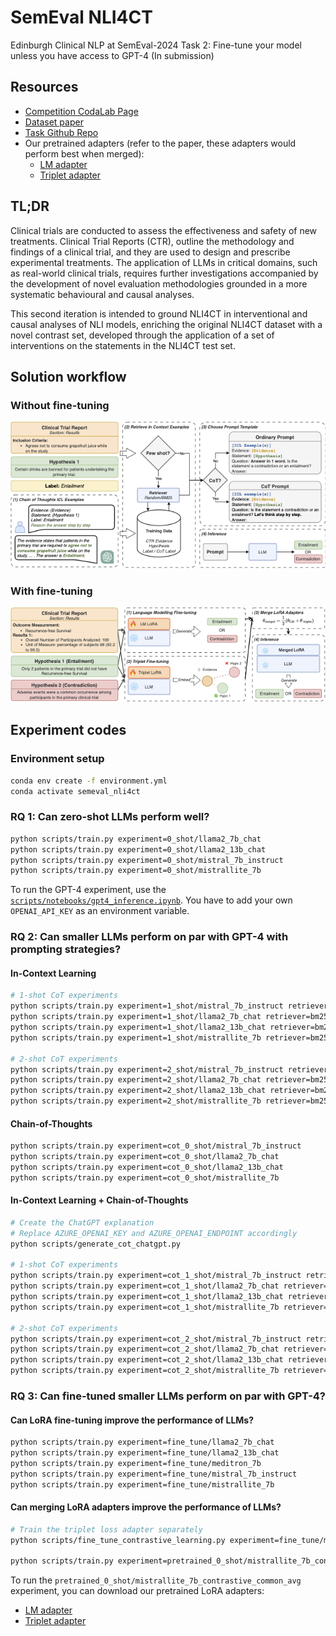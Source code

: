 # SemEval NLI4CT

Edinburgh Clinical NLP at SemEval-2024 Task 2: Fine-tune your model unless you have access to GPT-4 (In submission)

## Resources

- [Competition CodaLab Page](https://codalab.lisn.upsaclay.fr/competitions/16190?secret_key=4863f655-9dd6-43f0-b710-f17cb67af607)
- [Dataset paper](https://arxiv.org/abs/2305.03598)
- [Task Github Repo](https://github.com/ai-systems/Task-2-SemEval-2024/tree/main)
- Our pretrained adapters (refer to the paper, these adapters would perform best when merged):
    - [LM adapter](https://huggingface.co/aryopg/MistralLite-7b_lora_common_semeval_nli4ct_2024)
    - [Triplet adapter](https://huggingface.co/aryopg/MistralLite-7b_lora_contrastive_semeval_nli4ct_2024)

## TL;DR

Clinical trials are conducted to assess the effectiveness and safety of new treatments.
Clinical Trial Reports (CTR), outline the methodology and findings of a clinical trial, and they are used to design and prescribe experimental treatments.
The application of LLMs in critical domains, such as real-world clinical trials, requires further investigations accompanied by the development of novel evaluation methodologies grounded in a more systematic behavioural and causal analyses.

This second iteration is intended to ground NLI4CT in interventional and causal analyses of NLI models, enriching the original NLI4CT dataset with a novel contrast set, developed through the application of a set of interventions on the statements in the NLI4CT test set.

## Solution workflow

### Without fine-tuning

![No fine-tuning solution](docs/no-fine-tuning-small.png)

### With fine-tuning
![Fine-tuning solution](docs/fine-tuning-small.png)

## Experiment codes

### Environment setup

```bash
conda env create -f environment.yml
conda activate semeval_nli4ct
```

### RQ 1: Can zero-shot LLMs perform well?

```bash
python scripts/train.py experiment=0_shot/llama2_7b_chat
python scripts/train.py experiment=0_shot/llama2_13b_chat
python scripts/train.py experiment=0_shot/mistral_7b_instruct
python scripts/train.py experiment=0_shot/mistrallite_7b
```

To run the GPT-4 experiment, use the [`scripts/notebooks/gpt4_inference.ipynb`](scripts/notebooks/gpt4_inference.ipynb). You have to add your own `OPENAI_API_KEY` as an environment variable.

### RQ 2: Can smaller LLMs perform on par with GPT-4 with prompting strategies?

#### In-Context Learning

```bash
# 1-shot CoT experiments
python scripts/train.py experiment=1_shot/mistral_7b_instruct retriever=bm25
python scripts/train.py experiment=1_shot/llama2_7b_chat retriever=bm25
python scripts/train.py experiment=1_shot/llama2_13b_chat retriever=bm25
python scripts/train.py experiment=1_shot/mistrallite_7b retriever=bm25

# 2-shot CoT experiments
python scripts/train.py experiment=2_shot/mistral_7b_instruct retriever=bm25
python scripts/train.py experiment=2_shot/llama2_7b_chat retriever=bm25
python scripts/train.py experiment=2_shot/llama2_13b_chat retriever=bm25
python scripts/train.py experiment=2_shot/mistrallite_7b retriever=bm25
```

#### Chain-of-Thoughts

```bash
python scripts/train.py experiment=cot_0_shot/mistral_7b_instruct
python scripts/train.py experiment=cot_0_shot/llama2_7b_chat
python scripts/train.py experiment=cot_0_shot/llama2_13b_chat
python scripts/train.py experiment=cot_0_shot/mistrallite_7b
```

#### In-Context Learning + Chain-of-Thoughts

```bash
# Create the ChatGPT explanation
# Replace AZURE_OPENAI_KEY and AZURE_OPENAI_ENDPOINT accordingly
python scripts/generate_cot_chatgpt.py

# 1-shot CoT experiments
python scripts/train.py experiment=cot_1_shot/mistral_7b_instruct retriever=bm25
python scripts/train.py experiment=cot_1_shot/llama2_7b_chat retriever=bm25
python scripts/train.py experiment=cot_1_shot/llama2_13b_chat retriever=bm25
python scripts/train.py experiment=cot_1_shot/mistrallite_7b retriever=bm25

# 2-shot CoT experiments
python scripts/train.py experiment=cot_2_shot/mistral_7b_instruct retriever=bm25
python scripts/train.py experiment=cot_2_shot/llama2_7b_chat retriever=bm25
python scripts/train.py experiment=cot_2_shot/llama2_13b_chat retriever=bm25
python scripts/train.py experiment=cot_2_shot/mistrallite_7b retriever=bm25
```


### RQ 3: Can fine-tuned smaller LLMs perform on par with GPT-4?

#### Can LoRA fine-tuning improve the performance of LLMs?
```bash
python scripts/train.py experiment=fine_tune/llama2_7b_chat
python scripts/train.py experiment=fine_tune/llama2_13b_chat
python scripts/train.py experiment=fine_tune/meditron_7b
python scripts/train.py experiment=fine_tune/mistral_7b_instruct
python scripts/train.py experiment=fine_tune/mistrallite_7b
```

#### Can merging LoRA adapters improve the performance of LLMs?

```bash
# Train the triplet loss adapter separately
python scripts/fine_tune_contrastive_learning.py experiment=fine_tune/mistrallite_7b

python scripts/train.py experiment=pretrained_0_shot/mistrallite_7b_contrastive_common_avg
```

To run the `pretrained_0_shot/mistrallite_7b_contrastive_common_avg` experiment, you can download our pretrained LoRA adapters:

- [LM adapter](https://huggingface.co/aryopg/MistralLite-7b_lora_common_semeval_nli4ct_2024)
- [Triplet adapter](https://huggingface.co/aryopg/MistralLite-7b_lora_contrastive_semeval_nli4ct_2024)